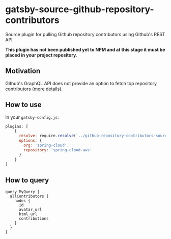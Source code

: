 # gatsby-source-github-repository-contributors

Source plugin for pulling Github repository contributors using Github's REST API.

**This plugin has not been published yet to NPM and at this stage it must be placed in your project repository**.

## Motivation

Github's GraphQL API does not provide an option to fetch top repository contributors ([more details](https://stackoverflow.com/questions/55055471/how-to-query-the-top-contributors-to-a-github-repository-using-graphql)).

## How to use

In your `gatsby-config.js`:

```js
plugins: [
    {
      resolve: require.resolve(`../github-repository-contributors-source-plugin`),
      options: {
        org: 'spring-cloud',
        repository: 'spring-cloud-aws'
      }
    }
]
```

## How to query

```
query MyQuery {
  allContributors {
    nodes {
      id
      avatar_url
      html_url
      contributions
    }
  }
}
```